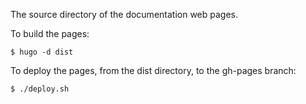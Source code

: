 The source directory of the documentation web pages.

To build the pages:
```
$ hugo -d dist
```

To deploy the pages, from the dist directory, to the gh-pages branch:
```
$ ./deploy.sh
````